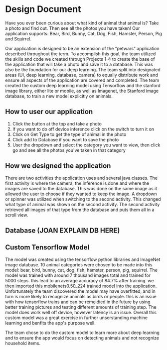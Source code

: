 # Design Document
Have you ever been curious about what kind of animal that animal is? Take a photo and find out. Then see all the photos you have taken!
Our application supports: Bear, Bird, Bunny, Cat, Dog, Fish, Hamster, Person, Pig and Squirrel.

Our application is designed to be an extension of the “petwars” application described throughout the term. 
To accomplish this goal, the team utilized the skills and code we created through Projects 1-4 to create the base of the application that will take a photo and save it to a database. This was also be the foundation for our deep learning. The team split into designated areas (UI, deep learning, database, camera) to equally distribute work and ensure all aspects of the application are covered and completed. The team created the custom deep learning model using Tensorflow and the stanford image library, either lite or mobile, as well as Imagenet, the Stanford image database, to train a new model explicitly on animals. 


## How to user our application
1. Click the button at the top and take a photo
2. If you want to do off device inference click on the switch to turn it on
3. Click on Get Type to get the type of animal in the photo
4. Click add to Database if you want to save the photo
5. User the dropdown and select the category you want to view, then click go and see all the photos you've taken in that category

## How we designed the application
There are two activities the application uses and several java classes. The first activity is where the camera, the inference is done and where the images are saved to the database. This was done on the same image as it allowed the user to choose if they wanted to keep the image. A dropdown or spinner was utilized when switching to the second activity. This changed what type of animal was shown on the second activity. The second activity retrieved all images of that type from the database and puts them all in a scroll view. 


## Database (JOAN EXPLAIN DB HERE)

## Custom Tensorflow Model
The model was created using the tensorflow python libraries and ImageNet image database. 10 animal categories were chosen to be made into this model: bear, bird, bunny, cat, dog, fish, hamster, person, pig, squirrel.
The model was trained with around 7 thousand images total and trained for 5000 steps. this lead to an average accuracy of 84.7% after training. we then imported this mobilenets0.50_224 trained model into the application. 
Unfortunately the team discovered the model may have overfitted, and in turn is more likely to recognize animals as birds or people. this is an issue with how tensorflow trains and can be remeidied in the future by using better
training pictures and testing different amounts of training step. The model does work well off device, however latency is an issue. Overall this custom model was a great exercise in further unserstanding machine learning and benfits
the app's purpose well. 

The team chose to do the custom model to learn more about deep learning and to ensure the app would focus on detecting animals and not recognize household items. 